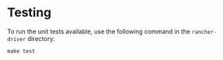 # Testing

To run the unit tests available, use the following command in the `rancher-driver` directory:

```
make test
```
